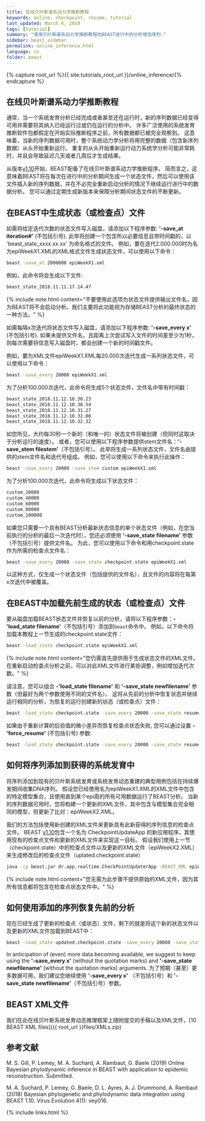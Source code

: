 ```yaml
---
title: 在线贝叶斯谱系动力学推断教程
keywords: online, checkpoint, resume, tutorial
last_updated: March 6, 2019
tags: [tutorial]
summary: "使用贝叶斯谱系动力学推断教程向BEAST进行中的分析增加序列."
sidebar: beast_sidebar
permalink: online_inference.html
language: cn
folder: beast
---
```


{% capture root_url %}{{ site.tutorials_root_url }}/online_inference/{% endcapture %}

## 在线贝叶斯谱系动力学推断教程

通常，当一个系统发育分析已经完成或者甚至还在运行时，新的序列数据已经变得可用并需要将其纳入已经运行过或仍在运行的分析中。
许多广泛使用的系统发育推断软件包都假定在开始实际推断程序之前，所有数据都已被完全观察到。
这意味着，当新的序列数据可用时，整个系统动力学分析将用完整的数据（包含新序列数据）从头开始重新运行。
重复的从头开始重新运行动力系统学分析可能非常耗时，并且会导致延迟几天或者几周后才生成结果。

从版本[v1.10](installing)开始，BEAST配备了在线贝叶斯谱系动力学推断程序。
简而言之，这意味着BEAST将在每次在进行中的分析期间生成一个状态文件，然后可以使用该文件插入新的序列数据，并在不必完全重新启动分析的情况下继续运行进行中的数据分析。
您可以通过定期生成新版本来保障分析期间状态文件的不断更新。


## 在BEAST中生成状态（或检查点）文件

如需将给定迭代次数的状态文件写入磁盘，请添加以下程序参数: **'-save_at iteration#'** (不包括引号).
此举将创建一个包含所以必要信息且带时间戳的，以 'beast_state_xxxx.xx.xx' 为命名格式的文件。
例如，要在迭代2.000.000时为名为epiWeekX1.XML的XML格式文件生成状态文件，可以使用以下命令：

```bash
beast -save_at 2000000 epiWeekX1.xml
```

例如，此命令将会生成以下文件: 

```bash
beast_state_2018.11.11.17.14.47
```

{% include note.html content="不要使用此选项为状态文件提供输出文件名，因为BEAST将不会启动分析。我们主要将此功能视为存储BEAST分析的最终状态的一种方法。"  %}

如需每隔x次迭代将状态文件写入磁盘，请添加以下程序参数: **'-save_every x'** (不包括引号).
如果未提供文件名，且距离上次尝试写入文件的时间差至少为1秒，则每次需要将信息写入磁盘时，都会创建一个新的时间戳文件。

例如，要为XML文件epiWeekX1.XML每20.000次迭代生成一系列状态文件，可以使用以下命令：

```bash
beast -save_every 20000 epiWeekX1.xml
```

为了分析100.000次迭代，此命令将生成5个状态文件，文件名中带有时间戳：

```bash
beast_state_2018.11.12.10.30.23
beast_state_2018.11.12.10.30.54
beast_state_2018.11.12.10.31.27
beast_state_2018.11.12.10.32.00
beast_state_2018.11.12.10.32.32
```

如您所见，大约每30秒一个新的（和唯一的）状态文件将被创建（但同时这取决于分析运行的速度）。
或者，您可以使用以下程序参数提供stem文件名：**'-save_stem filestem'**（不包括引号）。
此举将生成一系列状态文件，文件名由提供的stem文件名和迭代号组成。
例如，您可以使用以下命令来执行此操作：

```bash
beast -save_every 20000 -save_stem custom epiWeekX1.xml
```

为了分析100.000次迭代，此命令将生成以下状态文件：

```bash
custom_20000
custom_40000
custom_60000
custom_80000
custom_100000
```

如果您只需要一个具有BEAST分析最新状态信息的单个状态文件（例如，在您当前执行的分析的最后一次迭代时），您还必须使用 **'-save_state filename'** 参数（不包括引号）提供文件名。
为此，您可以使用以下命令和用checkpoint.state作为所需的检查点文件名：

```bash
beast -save_every 20000 -save_state checkpoint.state epiWeekX1.xml
```

以这种方式，仅生成一个状态文件（包括提供的文件名），且文件的内容将在每第x次迭代中被覆盖。


## 在BEAST中加载先前生成的状态（或检查点）文件

要从磁盘加载BEAST状态文件并恢复以前的分析，请将以下程序参数：**-'load_state filename'**（不包括引号）添加到```beast```命令中。
例如，以下命令将加载本教程上一节生成的checkpoint.state文件：

```bash
beast -load_state checkpoint.state epiWeekX1.xml
```

{% include note.html content="您仍需首先提供用于生成状态文件的XML文件。在重新启动检查点分析之前，可以对此XML文件进行某些调整，例如增加迭代次数。"  %}

请注意，您可以组合 **-'load_state filename'** 和 **'-save_state newfilename'** 参数（但最好为两个参数使用不同的文件名）。
这将从先前的分析中恢复状态并继续运行相同的分析，为恢复的运行创建新的状态（或检查点）文件：

```bash
beast -load_state checkpoint.state -save_every 20000 -save_state resumed.state epiWeekX1.xml
```

如果由于重新计算的后验值的微小差异而恢复检查点状态失败, 您可以通过设置 **-'force_resume'** (不包括引号) 参数:

```bash
beast -load_state checkpoint.state -save_every 20000 -save_state resumed.state -force_resume epiWeekX1.xml
```


## 如何将序列添加到获得的系统发育中

将序列添加到现有的贝叶斯系统发育或系统发育动态重建的典型用例包括在持续爆发期间收集DNA序列。
假设您已经使用名为epiWeekX1.XML的XML文件中包含的特定模型集合，且使用直到某个epi周的所有可用数据运行了BEAST分析。
当新的序列数据可用时，您将构建一个更新的XML文件，其中包含与模型集合完全相同的模型，但更新了比对：epiWeekX2.XML。

我们的方法包括使用新创建的XML文件来更新具有此新获得的序列信息的检查点文件。
BEAST [v1.10](installing)包含一个名为 CheckpointUpdateApp 的新应用程序，其使用现有的检查点文件和更新的XML文件来实现这一目标。
假设我们使用上一节（checkpoint.state）中的检查点文件以及更新的XML文件（epiWeekX2.XML）来生成修改后的检查点文件（uplated.checkpoint.state）

```bash
java -cp beast.jar dr.app.realtime.CheckPointUpdaterApp -BEAST_XML epiWeekX2.xml -load_state checkpoint.state -output_file updated.checkpoint.state -update_choice JC69Distance
```

{% include note.html content="您无需为此步骤不提供原始的XML文件，因为其所有信息都将包含在检查点状态文件中。"  %}


## 如何使用添加的序列恢复先前的分析

现在已经生成了更新的检查点（或状态）文件，剩下的就是将这个新的状态文件以及更新的XML文件加载到BEAST中：

```bash
beast -load_state updated.checkpoint.state -save_every 20000 -save_state updated.state epiWeekX2.xml
```

In anticipation of (even) more data becoming available, we suggest to keep using the **'-save_every x'** (without the quotation marks) and **'-save_state newfilename'** (without the quotation marks) arguments.
为了预期（甚至）更多数据可用，我们建议您继续使用 **'-save_every x'** （不包括引号）和 **'-save_state newfilename'**（不包括引号）参数。

## BEAST XML文件

我们在此在线贝叶斯系统发育动态推理框架上随附提交的手稿以及XML文件，[10 BEAST XML files]({{ root_url }}files/XMLs.zip)





## 参考文献

M. S. Gill, P. Lemey, M. A. Suchard, A. Rambaut, G. Baele (2019) Online Bayesian phylodynamic inference in BEAST with application to epidemic reconstruction. Submitted.

M. A. Suchard, P. Lemey, G. Baele, D. L. Ayres, A. J. Drummond, A. Rambaut (2018) Bayesian phylogenetic and phylodynamic data integration using BEAST 1.10. Virus Evolution 4(1): vey016.

{% include links.html %}